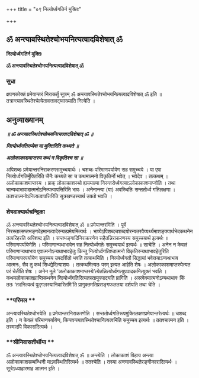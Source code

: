 +++
title = "०९ नित्योर्ध्वगतिर्न मुक्तिः"

+++


## ॐ अन्त्यावस्थितेश्चोभयनित्यत्वादविशेषात् ॐ

**नित्योर्ध्वगतिर्न मुक्तिः**

**ॐ अन्त्यावस्थितेश्चोभयनित्यत्वादविशेषात् ॐ**

### **सुधा**

क्षपणकोक्तं प्रमेयान्तरं निराकर्तुं सूत्रम् ॐ अन्त्यावस्थितेश्चोभयनित्यत्वादविशेषात् ॐ इति ॥ तत्रान्त्यावस्थितेश्चेत्येतावत्तावद्य्वाख्याति नित्येति ।

## **अनुव्याख्यानम्**

***॥ ॐ अन्त्यावस्थितेश्चोभयनित्यत्वादविशेषात् ॐ ॥***

***नित्योर्ध्वगतिरप्येषा या मुक्तिरिति कथ्यते ॥***

***अलोकाकाशमाप्तस्य कथं न विकृतिश्च सा ॥***

अपिशब्दः प्रमेयान्तरनिराकरणसमुच्चयार्थः । चशब्दः परिमाणपर्यायेण सह समुच्चये । या एषा नित्योर्ध्वगतिर्मुक्तिरिति जैनैः कथ्यते सा च कथमात्मनो विकृतिर्नो भवेत् । भवेदेव । तत्कथम् । अलोकाकाशमाप्तस्य । प्राक् लोकाकाशस्थो ह्ययमात्मा निरन्तरोर्ध्वगत्याऽलोकाकाशमाप्नोति । तथा चान्यथाभावादात्मनोऽनित्यत्वापत्तिरिति भावः । अनेनान्त्या (या) अवस्थितिः सन्ततोर्ध्व गतिलक्षणा । ततश्चात्मनोऽनित्यत्वापत्तिरिति सूत्रखण्डस्यार्थ उक्तो भवति ।

### **शेषवाक्यार्थचन्द्रिका**

ॐ अन्त्यावस्थितेश्चोभयनित्यत्वादविशेषात् ॐ ॥ प्रमेयान्तरमिति । पूर्वं निरस्तात्सप्तभङ्गदेहमानत्वादेरन्यत्प्रमेयमित्यर्थः । भाष्येऽपिशब्दचशब्दयोरन्यतरवैय्यर्थ्यमाशङ्क्यार्थभेदकथनेन तत्परिहरति अपिशब्द इति । सप्तभङ्गादिनिराकरणेन सहैतन्निराकरणस्य समुच्चयार्थ इत्यर्थः ॥ परिमाणपर्यायेणेति । परिमाणान्यथाभावेन सह नित्योर्ध्वगतेः समुच्चयार्थ इत्यर्थः ॥ साचेति । अनेन न केवलं परिमाणान्यथाभाव एवात्मनोऽन्यथाभावहेतुः किन्तु नित्योर्ध्वगतिश्चात्मनो विकृतिरन्यथाभावहेतुरिति परिमाणापरपर्यायेण समुच्चय उपदर्शितो भवति तत्कथमिति । नित्योर्ध्वगतौ सिद्धायां भवेत्तयाऽन्यथाभाव आत्मनः, सैव तु कथं सिध्द्येदित्याशयः । तत्कथमित्यतः परम् इत्यत आहेति शेषः । अलोकाकाशमाप्तस्येत्यत परं चेतीति शेषः । अनेन मूले ‘अलोकाकाशमाप्तस्ये’त्येतन्नित्योर्ध्वगत्युपपादकमित्युक्तं भवति । कथमलोकाकाशप्राप्तिकथनेन नित्योर्ध्वगतिरित्यतस्तामुपपादयति प्रागिति । अस्त्वेवमात्मनोऽन्यथाभावः किं ततः ‘तदनित्यत्वं पुद्गलस्यानिवारितमि’ति प्रागुक्तमतिप्रसङ्गफलतया दर्शयति तथा चेति ।

### **परिमल **

अन्त्यावस्थितेश्चोभयेति ॥ प्रमेयान्तरनिराकरणेति । सन्ततोर्ध्वगतिरूपमुक्तिलक्षणप्रमेयान्तरेत्यर्थः ॥ चशब्द इति । न केवलं परिमाणपर्यायेण, किन्त्वन्त्यावस्थितेश्चानित्यत्वमिति समुच्चय इत्यर्थः ॥ ततश्चात्मन इति । तस्मादपि विकारादित्यर्थः ।

### **श्रीनिवासतीर्थीया **

ॐ अन्त्यावस्थितेश्चोभयनित्यत्वादविशेषात् ॐ ॥ अन्त्येति । लोकाकाशं विहाय अन्त्या अलोकाकाशसम्बन्धिनी याऽवस्थितिरित्यर्थः ॥ ततश्चेति । तस्या अन्त्यावस्थितेरङ्गीकारादित्यर्थः । सूत्रेऽध्याहारमाह आत्मन इति ।

